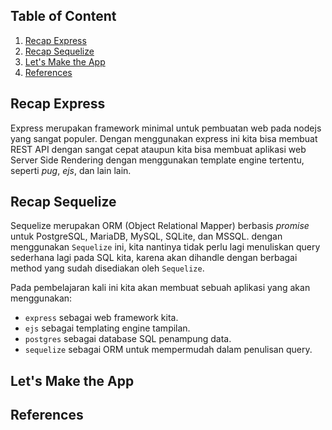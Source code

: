 ## Table of Content
1. [Recap Express](#recap-express)
1. [Recap Sequelize](#recap-sequelize)
1. [Let's Make the App](#lets-make-the-app)
1. [References](#references)

## Recap Express
Express merupakan framework minimal untuk pembuatan web pada nodejs yang sangat populer. 
Dengan menggunakan express ini kita bisa membuat REST API dengan sangat cepat ataupun kita bisa
membuat aplikasi web Server Side Rendering dengan menggunakan template engine tertentu, seperti 
*pug*, *ejs*, dan lain lain.

## Recap Sequelize
Sequelize merupakan ORM (Object Relational Mapper) berbasis *promise* untuk PostgreSQL, MariaDB, 
MySQL, SQLite, dan MSSQL. dengan menggunakan `Sequelize` ini, kita nantinya tidak perlu lagi 
menuliskan query sederhana lagi pada SQL kita, karena akan dihandle dengan berbagai method yang 
sudah disediakan oleh `Sequelize`.

Pada pembelajaran kali ini kita akan membuat sebuah aplikasi yang akan menggunakan:
* `express` sebagai web framework kita.
* `ejs` sebagai templating engine tampilan.
* `postgres` sebagai database SQL penampung data.
* `sequelize` sebagai ORM untuk mempermudah dalam penulisan query.

## Let's Make the App


## References
